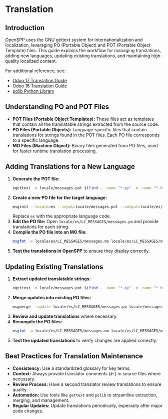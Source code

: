 # Translation

## Introduction
OpenSPP uses the GNU gettext system for internationalization and localization, leveraging PO (Portable Object) and POT (Portable Object Template) files. This guide explains the workflow for managing translations, adding new languages, updating existing translations, and maintaining high-quality localized content.

For additional reference, see:
- [Odoo 17 Translation Guide](https://www.odoo.com/documentation/17.0/developer/howtos/translations.html)
- [Odoo 16 Translation Guide](https://www.odoo.com/documentation/16.0/developer/howtos/translations.html)
- [polib Python Library](https://pypi.org/project/polib/)

## Understanding PO and POT Files

- **POT Files (Portable Object Templates):** These files act as templates that contain all the translatable strings extracted from the source code.
- **PO Files (Portable Objects):** Language-specific files that contain translations for strings found in the POT files. Each PO file corresponds to a specific language.
- **MO Files (Machine Object):** Binary files generated from PO files, used for faster runtime translation processing.

## Adding Translations for a New Language

1. **Generate the POT file:**
   ```sh
   xgettext -o locale/messages.pot $(find . -name "*.py" -o -name "*.html")
   ```
2. **Create a new PO file for the target language:**
   ```sh
   msginit --locale=es --input=locale/messages.pot --output=locale/es/LC_MESSAGES/messages.po
   ```
   Replace `es` with the appropriate language code.
3. **Edit the PO file:** Open `locale/es/LC_MESSAGES/messages.po` and provide translations for each string.
4. **Compile the PO file into an MO file:**
   ```sh
   msgfmt -o locale/es/LC_MESSAGES/messages.mo locale/es/LC_MESSAGES/messages.po
   ```
5. **Test the translations in OpenSPP** to ensure they display correctly.

## Updating Existing Translations

1. **Extract updated translatable strings:**
   ```sh
   xgettext -o locale/messages.pot $(find . -name "*.py" -o -name "*.html")
   ```
2. **Merge updates into existing PO files:**
   ```sh
   msgmerge --update locale/es/LC_MESSAGES/messages.po locale/messages.pot
   ```
3. **Review and update translations** where necessary.
4. **Recompile the PO files:**
   ```sh
   msgfmt -o locale/es/LC_MESSAGES/messages.mo locale/es/LC_MESSAGES/messages.po
   ```
5. **Test the updated translations** to verify changes are applied correctly.

## Best Practices for Translation Maintenance

- **Consistency:** Use a standardized glossary for key terms.
- **Context:** Always provide translator comments (`#:`) in source files where necessary.
- **Review Process:** Have a second translator review translations to ensure quality.
- **Automation:** Use tools like `gettext` and `polib` to streamline extraction, merging, and management.
- **Regular Updates:** Update translations periodically, especially after major code changes.
